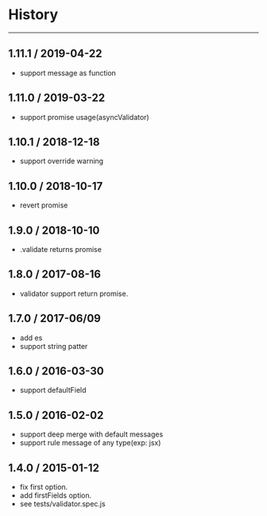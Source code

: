 # History
----

## 1.11.1 / 2019-04-22

- support message as function

## 1.11.0 / 2019-03-22

- support promise usage(asyncValidator)

## 1.10.1 / 2018-12-18

- support override warning

## 1.10.0 / 2018-10-17

- revert promise

## 1.9.0 / 2018-10-10

- .validate returns promise

## 1.8.0 / 2017-08-16

- validator support return promise.

## 1.7.0 / 2017-06/09

- add es
- support string patter

## 1.6.0 / 2016-03-30

- support defaultField

## 1.5.0 / 2016-02-02

- support deep merge with default messages
- support rule message of any type(exp: jsx)

## 1.4.0 / 2015-01-12

- fix first option. 
- add firstFields option.
- see tests/validator.spec.js
